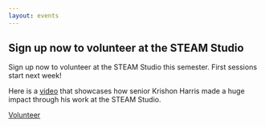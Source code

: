 ```yaml
---
layout: events
---
```

## Sign up now to volunteer at the STEAM Studio

Sign up now to volunteer at the STEAM Studio this semester. First sessions start next week!

Here is a [video](http://fox4kc.com/2018/01/10/rockhurst-senior-who-built-prosthetic-arm-for-metro-boy-now-going-to-teach-other-kids-how-to-do-it-too/) that showcases how senior Krishon Harris made a huge impact through his work at the STEAM Studio.

<a class="btn btn-primary" href="https://docs.google.com/forms/d/e/1FAIpQLSfipuWvkheI6sEO2vlRYuPSr8q9kYX83hWgHB-4n3lwx589gQ/viewform?usp=sf_link" role="button">Volunteer</a>
